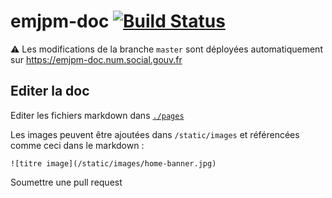 # emjpm-doc [![Build Status](https://travis-ci.com/SocialGouv/eMJPM-doc.svg?branch=master)](https://travis-ci.com/SocialGouv/eMJPM-doc)

:warning: Les modifications de la branche `master` sont déployées automatiquement sur https://emjpm-doc.num.social.gouv.fr

## Editer la doc

Editer les fichiers markdown dans [`./pages`](./pages)

Les images peuvent être ajoutées dans `/static/images` et référencées comme ceci dans le markdown :

`![titre image](/static/images/home-banner.jpg)`

Soumettre une pull request
